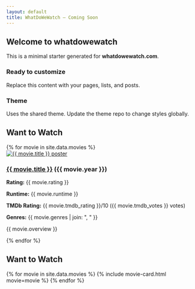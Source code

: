 ```yaml
---
layout: default
title: WhatDoWeWatch — Coming Soon
---
```


<section class="container">
  <h2>Welcome to whatdowewatch</h2>
  <p class="lead">This is a minimal starter generated for <strong>whatdowewatch.com</strong>.</p>

  <div class="grid">
    <article class="card">
      <h3>Ready to customize</h3>
      <p>Replace this content with your pages, lists, and posts.</p>
    </article>
    <article class="card">
      <h3>Theme</h3>
      <p>Uses the shared theme. Update the theme repo to change styles globally.</p>
    </article>
  </div>


<h2>Want to Watch</h2>

<div class="movie-list">
  {% for movie in site.data.movies %}
  <div class="movie-card">
    <a href="{{ movie.imdb_url }}" target="_blank" rel="noopener">
      <img src="https://image.tmdb.org/t/p/w342{{ movie.poster_path }}" alt="{{ movie.title }} poster" />
    </a>
    <div class="movie-info">
      <h3><a href="{{ movie.imdb_url }}" target="_blank">{{ movie.title }}</a> ({{ movie.year }})</h3>
      <p><strong>Rating:</strong> {{ movie.rating }}</p>
      <p><strong>Runtime:</strong> {{ movie.runtime }}</p>
      <p><strong>TMDb Rating:</strong> {{ movie.tmdb_rating }}/10 ({{ movie.tmdb_votes }} votes)</p>
      <p><strong>Genres:</strong> {{ movie.genres | join: ", " }}</p>
      <p>{{ movie.overview }}</p>
    </div>
  </div>
  {% endfor %}
</div>



<h2>Want to Watch</h2>
<div class="movie-list">
  {% for movie in site.data.movies %}
    {% include movie-card.html movie=movie %}
  {% endfor %}
</div>



</section>
